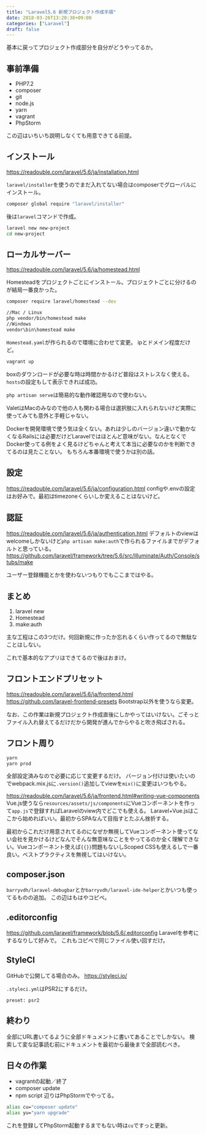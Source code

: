 ```yaml
---
title: "Laravel5.6 新規プロジェクト作成手順"
date: 2018-03-26T13:20:38+09:00
categories: ["Laravel"]
draft: false
---
```


基本に戻ってプロジェクト作成部分を自分がどうやってるか。

## 事前準備

- PHP7.2
- composer
- git
- node.js
- yarn
- vagrant
- PhpStorm

この辺はいちいち説明しなくても用意できてる前提。

## インストール
https://readouble.com/laravel/5.6/ja/installation.html

`laravel/installer`を使うのでまだ入れてない場合はcomposerでグローバルにインストール。
```bash
composer global require "laravel/installer"
```

後は`laravel`コマンドで作成。
```bash
laravel new new-project
cd new-project
```

## ローカルサーバー
https://readouble.com/laravel/5.6/ja/homestead.html

Homesteadをプロジェクトごとにインストール。プロジェクトごとに分けるのが結局一番良かった。
```bash
composer require laravel/homestead --dev
```

```bash
//Mac / Linux
php vendor/bin/homestead make
//Windows
vendor\bin\homestead make
```

`Homestead.yaml`が作られるので環境に合わせて変更。
ipとドメイン程度だけど。

```bash
vagrant up
```
boxのダウンロードが必要な時は時間かかるけど普段はストレスなく使える。
`hosts`の設定もして表示できれば成功。

`php artisan serve`は簡易的な動作確認用なので使わない。

ValetはMacのみなので他の人も関わる場合は選択肢に入れられないけど実際に使ってみても意外と手軽じゃない。

Dockerを開発環境で使う気は全くない。あれは少しのバージョン違いで動かなくなるRailsには必要だけどLaravelではほとんど意味がない。なんとなくでDocker使ってる例をよく見るけどちゃんと考えて本当に必要なのかを判断できてるのは見たことない。
もちろん本番環境で使うかは別の話。

## 設定
https://readouble.com/laravel/5.6/ja/configuration.html
configや.envの設定はお好みで。最初はtimezoneくらいしか変えることはないけど。

## 認証
https://readouble.com/laravel/5.6/ja/authentication.html
デフォルトのviewはwelcomeしかないけど`php artisan make:auth`で作られるファイルまでがデフォルトと思っている。
https://github.com/laravel/framework/tree/5.6/src/Illuminate/Auth/Console/stubs/make

ユーザー登録機能とかを使わないつもりでもここまではやる。

## まとめ
1. laravel new
2. Homestead
3. make:auth

主な工程はこの3つだけ。何回新規に作ったか忘れるくらい作ってるので無駄なことはしない。

これで基本的なアプリはできてるので後はおまけ。

## フロントエンドプリセット
https://readouble.com/laravel/5.6/ja/frontend.html
https://github.com/laravel-frontend-presets
Bootstrap以外を使うなら変更。

なお、この作業は新規プロジェクト作成直後にしかやってはいけない。ごそっとファイル入れ替えてるだけだから開発が進んでからやると吹き飛ばされる。

## フロント周り
```bash
yarn
yarn prod
```

全部設定済みなので必要に応じて変更するだけ。
バージョン付けは使いたいのでwebpack.mix.jsに`.version()`追加してviewを`mix()`に変更はいつもやる。

https://readouble.com/laravel/5.6/ja/frontend.html#writing-vue-components
Vue.js使うなら`resources/assets/js/components`にVueコンポーネントを作って`app.js`で登録すればLaravelのview内でどこでも使える。
Laravel+Vue.jsはここから始めればいい。最初からSPAなんて目指すとたぶん挫折する。

最初からこれだけ用意されてるのになぜか無視してVueコンポーネント使ってない会社を見かけるけどなんでそんな無意味なことをやってるのか全く理解できない。Vueコンポーネント使えば`{{}}`問題もないしScoped CSSも使えるしで一番良い。ベストプラクティスを無視してはいけない。

## composer.json
`barryvdh/laravel-debugbar`とか`barryvdh/laravel-ide-helper`とかいつも使ってるものの追加。
この辺はもはやコピペ。

## .editorconfig
https://github.com/laravel/framework/blob/5.6/.editorconfig
Laravelを参考にするなりして好みで。
これもコピペで同じファイル使い回すだけ。

## StyleCI
GitHubで公開してる場合のみ。
https://styleci.io/

`.styleci.yml`はPSR2にするだけ。

```
preset: psr2
```

## 終わり
全部にURL書いてるように全部ドキュメントに書いてあることでしかない。
検索して変な記事読む前にドキュメントを最初から最後まで全部読むべき。

## 日々の作業
- vagrantの起動／終了
- composer update
- npm script
辺りはPhpStormでやってる。

```bash
alias cu="composer update"
alias yu="yarn upgrade"
```
これを登録してPhpStorm起動するまでもない時は`cu`ですっと更新。
